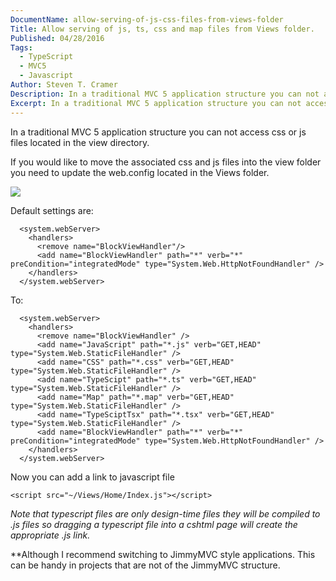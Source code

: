 ```yaml
---
DocumentName: allow-serving-of-js-css-files-from-views-folder
Title: Allow serving of js, ts, css and map files from Views folder.
Published: 04/28/2016
Tags: 
  - TypeScript 
  - MVC5 
  - Javascript 
Author: Steven T. Cramer
Description: In a traditional MVC 5 application structure you can not access css or js files located in the view directory.
Excerpt: In a traditional MVC 5 application structure you can not access css or js files located in the view directory.
---
```


In a traditional MVC 5 application structure you can not access css or js files located in the view directory.

If you would like to move the associated css and js files into the view folder you need to update the web.config located in the Views folder.

![](ProjectStructure.png)

Default settings are:
```
  <system.webServer>
    <handlers>
      <remove name="BlockViewHandler"/>
      <add name="BlockViewHandler" path="*" verb="*" preCondition="integratedMode" type="System.Web.HttpNotFoundHandler" />
    </handlers>
  </system.webServer>
```

To:
```
  <system.webServer>
    <handlers>
      <remove name="BlockViewHandler" />
      <add name="JavaScript" path="*.js" verb="GET,HEAD" type="System.Web.StaticFileHandler" />
      <add name="CSS" path="*.css" verb="GET,HEAD" type="System.Web.StaticFileHandler" />
      <add name="TypeScipt" path="*.ts" verb="GET,HEAD" type="System.Web.StaticFileHandler" />
      <add name="Map" path="*.map" verb="GET,HEAD" type="System.Web.StaticFileHandler" />              
      <add name="TypeSciptTsx" path="*.tsx" verb="GET,HEAD" type="System.Web.StaticFileHandler" />
      <add name="BlockViewHandler" path="*" verb="*" preCondition="integratedMode" type="System.Web.HttpNotFoundHandler" />
    </handlers>
  </system.webServer>
```

Now you can add a link to javascript file 

```
<script src="~/Views/Home/Index.js"></script>
```

*Note that typescript files are only design-time files they will be compiled to .js files so dragging a typescript file
into a cshtml page will create the appropriate .js link.*

**Although I recommend switching to JimmyMVC style applications.
This can be handy in projects that are not of the JimmyMVC structure.
